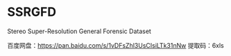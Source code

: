 # SSRGFD
Stereo Super-Resolution General Forensic Dataset

百度网盘：https://pan.baidu.com/s/1vDFsZhl3UsCIsiLTk31nNw 
提取码：6xls 
